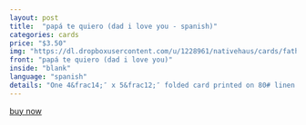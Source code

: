 ```yaml
---
layout: post
title:  "papá te quiero (dad i love you - spanish)"
categories: cards
price: "$3.50"
img: "https://dl.dropboxusercontent.com/u/1228961/nativehaus/cards/fathersday2014/s-dad-iloveyou.jpg"
front: "papá te quiero (dad i love you)"
inside: "blank"
language: "spanish"
details: "One 4&frac14;″ x 5&frac12;″ folded card printed on 80# linen cardstock paired with a white envelope."
---
```


<a href="https://gum.co/FXaB" class="button button--green">buy now</a> <script type="text/javascript" src="https://gumroad.com/js/gumroad.js"></script>
